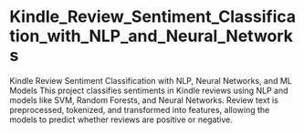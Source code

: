 # Kindle_Review_Sentiment_Classification_with_NLP_and_Neural_Networks
Kindle Review Sentiment Classification with NLP, Neural Networks, and ML Models This project classifies sentiments in Kindle reviews using NLP and models like SVM, Random Forests, and Neural Networks. Review text is preprocessed, tokenized, and transformed into features, allowing the models to predict whether reviews are positive or negative.
